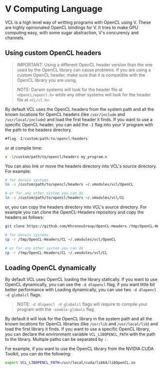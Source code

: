 # V Computing Language

VCL is a high level way of writting programs with OpenCL using V.
These are highly opinionated OpenCL bindings for V. It tries to make GPU computing easy,
with some sugar abstraction, V's concurency and channels.

## Using custom OpenCL headers

> IMPORTANT: Using a different OpenCL header version than the one used by the OpenCL library
> can cause problems. If you are using a custom OpenCL header, make sure that it is
> compatible with the OpenCL library you are using.
>
> NOTE: Darwin systems will look for the header file at `<OpenCL/opencl.h>` while any other
> systems will look for the header file at `<CL/cl.h>`.

By default VCL uses the OpenCL headers from the system path and all the known
locations for OpenCL headers (like `/usr/include` and `/usr/local/include`) and load the first
header it finds. If you want to use a specific OpenCL header,
you can add the `-I` flag into your V program with the path to the headers directory.

```v
#flag -I/custom/path/to/opencl/headers
```

or at compile time:

```sh
v -I/custom/path/to/opencl/headers my_program.v
```

You can also link or move the headers directory into VCL's source directory. For example:

```sh
# for darwin systems
ln -s /custom/path/to/opencl/headers ~/.vmodules/vcl/OpenCL

# or for any other system you can do
ln -s /custom/path/to/opencl/headers ~/.vmodules/vcl/CL
```

or, you can copy the headers directory into VCL's source directory.
For example you can clone the OpenCL-Headers repository and copy the headers as follows:

```sh
git clone https://github.com/KhronosGroup/OpenCL-Headers /tmp/OpenCL-Headers

# for darwin systems
cp -r /tmp/OpenCL-Headers/CL ~/.vmodules/vcl/OpenCL

# or for any other system you can do
cp -r /tmp/OpenCL-Headers/CL ~/.vmodules/vcl/CL
```

## Loading OpenCL dynamically

By default VCL uses OpenCL loading the library statically. If you want to use OpenCL
dynamically, you can use the `-d dlopencl` flag,
if you want little bit better performance with Loading dynamically,
you can use two `-d dlopencl -d globalcl` flags.

> NOTE: `-d dlopencl -d globalcl` flags will require to compile
> your program with the `-enable-globals` flag.

By default it will look for the OpenCL library in the system path and all the known
locations for OpenCL libraries (like `/usr/lib` and `/usr/local/lib`) and load the first
library it finds. If you want to use a specific OpenCL library,
you can declare the environment variable `VCL_LIBOPENCL_PATH` with
the path to the library. Multiple paths can be separated by `:`.

For example, if you want to use the OpenCL library from the NVIDIA CUDA Toolkit, you can
do the following:

```sh
export VCL_LIBOPENCL_PATH=/usr/local/cuda/lib64/libOpenCL.so
```
